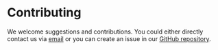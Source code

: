 # Contributing

We welcome suggestions and contributions. You could  either directly contact us via [email](mailto:lutzhamel@uri.edu) or you can create an issue in our [GitHub repository](https://github.com/lutzhamel/popsom7). 
